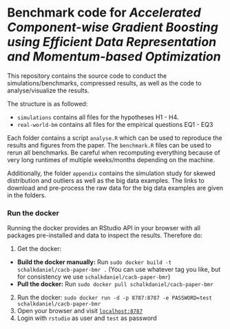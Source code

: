# Benchmark code for _Accelerated Component-wise Gradient Boosting using Efficient Data Representation and Momentum-based Optimization_

This repository contains the source code to conduct the simulations/benchmarks, compressed results, as well as the code to analyse/visualize the results.

The structure is as followed:
- `simulations` contains all files for the hypotheses H1 - H4.
- `real-world-bm` contains all files for the empirical questions EQ1 - EQ3

Each folder contains a script `analyse.R` which can be used to reproduce the results and figures from the paper. The `benchmark.R` files can be used to rerun all benchmarks. Be careful when recomputing everything because of very long runtimes of multiple weeks/months depending on the machine.

Additionally, the folder `appendix` contains the simulation study for skewed distribution and outliers as well as the big data examples. The links to download and pre-process the raw data for the big data examples are given in the folders.

### Run the docker

Running the docker provides an RStudio API in your browser with all packages pre-installed and data to inspect the results. Therefore do:

1. Get the docker:
  - __Build the docker manually:__ Run `sudo docker build -t schalkdaniel/cacb-paper-bmr .` (You can use whatever tag you like, but for consistency we use `schalkdaniel/cacb-paper-bmr`)
  - __Pull the docker:__ Run `sudo docker pull schalkdaniel/cacb-paper-bmr`
2. Run the docker: `sudo docker run -d -p 8787:8787 -e PASSWORD=test schalkdaniel/cacb-paper-bmr`
3. Open your browser and visit [`localhost:8787`](localhost:8787)
4. Login with `rstudio` as user and `test` as password
